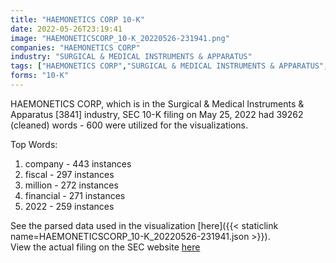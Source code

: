 ```yaml
---
title: "HAEMONETICS CORP 10-K"
date: 2022-05-26T23:19:41
image: "HAEMONETICSCORP_10-K_20220526-231941.png"
companies: "HAEMONETICS CORP"
industry: "SURGICAL & MEDICAL INSTRUMENTS & APPARATUS"
tags: ["HAEMONETICS CORP","SURGICAL & MEDICAL INSTRUMENTS & APPARATUS","05-25-2022","10-K"]
forms: "10-K"
---
```

HAEMONETICS CORP, which is in the Surgical & Medical Instruments & Apparatus [3841] industry, SEC 10-K filing on May 25, 2022 had 39262 (cleaned) words - 600 were utilized for the visualizations.

Top Words:
1. company - 443 instances
2. fiscal - 297 instances
3. million - 272 instances
4. financial - 271 instances
5. 2022 - 259 instances


See the parsed data used in the visualization [here]({{< staticlink name=HAEMONETICSCORP_10-K_20220526-231941.json >}}).  
View the actual filing on the SEC website [here](https://www.sec.gov/Archives/edgar/data/313143/0000313143-22-000024.txt)